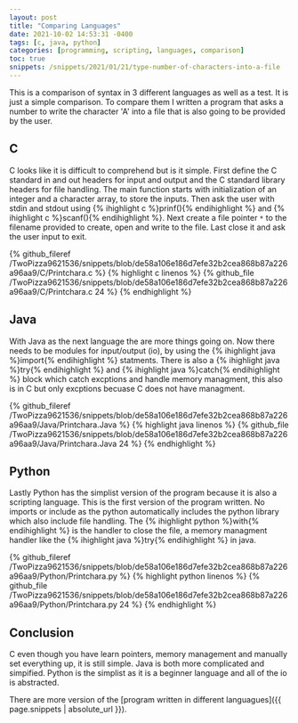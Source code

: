 ```yaml
---
layout: post
title: "Comparing Languages"
date: 2021-10-02 14:53:31 -0400
tags: [c, java, python]
categories: [programming, scripting, languages, comparison]
toc: true
snippets: /snippets/2021/01/21/type-number-of-characters-into-a-file
---
```


This is a comparison of syntax in 3 different languages as well as a test. It
is just a simple comparison. To compare them I written a program that asks a
number to write the character 'A' into a file that is also going to be provided
by the user.

## C

C looks like it is difficult to comprehend but is it simple. First define the C
standard in and out headers for input and output and the C standard library
headers for file handling. The main function starts with initialization of an
integer and a character array, to store the inputs. Then ask the user with
stdin and stdout using {% ihighlight c %}prinf(){% endihighlight %} and
{% ihighlight c %}scanf(){% endihighlight %}. Next create a file pointer `*` to
the filename provided to create, open and write to the file. Last close it and
ask the user input to exit.

{% github_fileref /TwoPizza9621536/snippets/blob/de58a106e186d7efe32b2cea868b87a226a96aa9/C/Printchara.c %}
{% highlight c linenos %}
{% github_file /TwoPizza9621536/snippets/blob/de58a106e186d7efe32b2cea868b87a226a96aa9/C/Printchara.c 24 %}
{% endhighlight %}

## Java

With Java as the next language the are more things going on. Now there needs to
be modules for input/output (io), by using the
{% ihighlight java %}import{% endihighlight %} statments. There is also a
{% ihighlight java %}try{% endihighlight %} and
{% ihighlight java %}catch{% endihighlight %} block which catch excptions and
handle memory managment, this also is in C but only excptions becuase C does
not have managment.

{% github_fileref /TwoPizza9621536/snippets/blob/de58a106e186d7efe32b2cea868b87a226a96aa9/Java/Printchara.Java %}
{% highlight java linenos %}
{% github_file /TwoPizza9621536/snippets/blob/de58a106e186d7efe32b2cea868b87a226a96aa9/Java/Printchara.Java 24 %}
{% endhighlight %}

## Python

Lastly Python has the simplist version of the program because it is also a
scripting language. This is the first version of the program
written. No imports or include as the python automatically includes the
python library which also include file handling. The
{% ihighlight python %}with{% endihighlight %} is the handler to close the
file, a memory managment handler like the
{% ihighlight java %}try{% endihighlight %} in java.

{% github_fileref /TwoPizza9621536/snippets/blob/de58a106e186d7efe32b2cea868b87a226a96aa9/Python/Printchara.py %}
{% highlight python linenos %}
{% github_file /TwoPizza9621536/snippets/blob/de58a106e186d7efe32b2cea868b87a226a96aa9/Python/Printchara.py 24 %}
{% endhighlight %}

## Conclusion

C even though you have learn pointers, memory management and manually set
everything up, it is still simple. Java is both more complicated and simpified.
Python is the simplist as it is a beginner language and all of the io is
abstracted.

There are more version of the
[program written in different languagues]({{ page.snippets | absolute_url }}).
